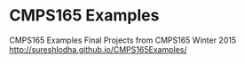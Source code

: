 # CMPS165 Examples
CMPS165 Examples
Final Projects from CMPS165 Winter 2015
http://sureshlodha.github.io/CMPS165Examples/
